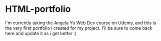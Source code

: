 # HTML-portfolio
I'm currently taking the Angela Yu Web Dev course on Udemy, and this is the very first portfolio i created for my project. I'll be sure to come back here and update it as i get better :)

